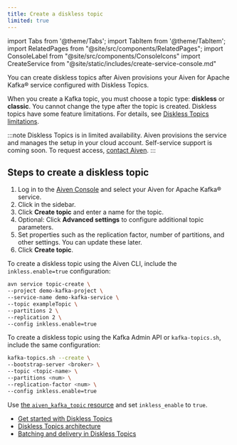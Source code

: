 ```yaml
---
title: Create a diskless topic
limited: true
---
```


import Tabs from '@theme/Tabs';
import TabItem from '@theme/TabItem';
import RelatedPages from "@site/src/components/RelatedPages";
import ConsoleLabel from "@site/src/components/ConsoleIcons"
import CreateService from "@site/static/includes/create-service-console.md"

You can create diskless topics after Aiven provisions your Aiven for Apache Kafka® service configured with Diskless Topics.

When you create a Kafka topic, you must choose a topic type: **diskless** or **classic**.
You cannot change the type after the topic is created. Diskless topics have some feature
limitations. For details, see
[Diskless Topics limitations](/docs/products/diskless#limitations).

:::note
Diskless Topics is in limited availability. Aiven provisions the service and
manages the setup in your cloud account. Self-service support is coming soon.
To request access, [contact Aiven](https://aiven.io/contact).
:::

## Steps to create a diskless topic

<Tabs groupId="setup">
<TabItem value="Console" label="Console" default>

1. Log in to the [Aiven Console](https://console.aiven.io/) and select your
   Aiven for Apache Kafka® service.
1. Click <ConsoleLabel name="topics" /> in the sidebar.
1. Click **Create topic** and enter a name for the topic.
1. Optional: Click **Advanced settings** to configure additional topic parameters.
1. Set properties such as the replication factor, number of partitions, and other
   settings. You can update these later.
1. Click **Create topic**.

</TabItem>
<TabItem value="CLI" label="CLI">

To create a diskless topic using the Aiven CLI, include
the `inkless.enable=true` configuration:

```bash
avn service topic-create \
--project demo-kafka-project \
--service-name demo-kafka-service \
--topic exampleTopic \
--partitions 2 \
--replication 2 \
--config inkless.enable=true
````

To create a diskless topic using the Kafka Admin API or `kafka-topics.sh`,
include the same configuration:

```bash
kafka-topics.sh --create \
--bootstrap-server <broker> \
--topic <topic-name> \
--partitions <num> \
--replication-factor <num> \
--config inkless.enable=true
```

</TabItem>
<TabItem value="terraform" label="Terraform">

Use [the `aiven_kafka_topic` resource](https://registry.terraform.io/providers/aiven/aiven/latest/docs/resources/kafka_topic)
and set `inkless_enable` to `true`.

</TabItem>
</Tabs>


<RelatedPages/>

- [Get started with Diskless Topics](/docs/products/diskless/get-started)
- [Diskless Topics architecture](/docs/products/diskless/concepts/architecture)
- [Batching and delivery in Diskless Topics](/docs/products/diskless/concepts/batching-and-delivery)
